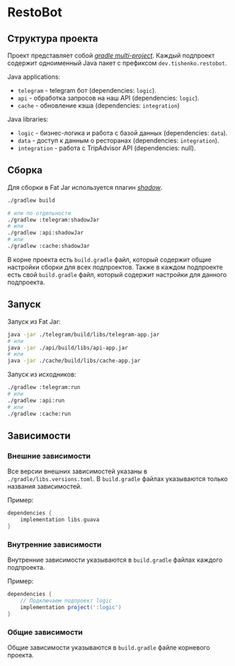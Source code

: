 # RestoBot

## Структура проекта

Проект представляет собой [*gradle multi-project*](https://docs.gradle.org/current/userguide/multi_project_builds.html). Каждый подпроект содержит одноименный Java пакет с префиксом `dev.tishenko.restobot`.

Java applications:
- `telegram` - telegram бот (dependencies: `logic`).
- `api` - обработка запросов на наш API (dependencies: `logic`).
- `cache` - обновление кэша (dependencies: `integration`)

Java libraries:
- `logic` - бизнес-логика и работа с базой данных (dependencies: `data`).
- `data` - доступ к данным о ресторанах (dependencies: `integration`).
- `integration` - работа с TripAdvisor API (dependencies: null).


## Сборка

Для сборки в Fat Jar используется плагин [*shadow*](https://gradleup.com/shadow/).

```bash
./gradlew build

# или по отдельности
./gradlew :telegram:shadowJar
# или
./gradlew :api:shadowJar
# или
./gradlew :cache:shadowJar
```

В корне проекта есть `build.gradle` файл, который содержит общие настройки сборки для всех подпроектов. Также в каждом подпроекте есть свой `build.gradle` файл, который содержит настройки для данного подпроекта.

## Запуск

Запуск из Fat Jar:
```bash
java -jar ./telegram/build/libs/telegram-app.jar
# или
java -jar ./api/build/libs/api-app.jar
# или
java -jar ./cache/build/libs/cache-app.jar
```

Запуск из исходников:
```bash
./gradlew :telegram:run
# или
./gradlew :api:run
# или
./gradlew :cache:run
```


## Зависимости

### Внешние зависимости

Все версии внешних зависимостей указаны в `./gradle/libs.versions.toml`. В `build.gradle` файлах указываются только названия зависимостей.

Пример:
```groovy
dependencies {
    implementation libs.guava
}
```

### Внутренние зависимости

Внутренние зависимости указываются в `build.gradle` файлах каждого подпроекта. 

Пример:
```groovy
dependencies {
    // Подключаем подпроект logic
    implementation project(':logic')
}
```

### Общие зависимости

Общие зависимости указываются в `build.gradle` файле корневого проекта.